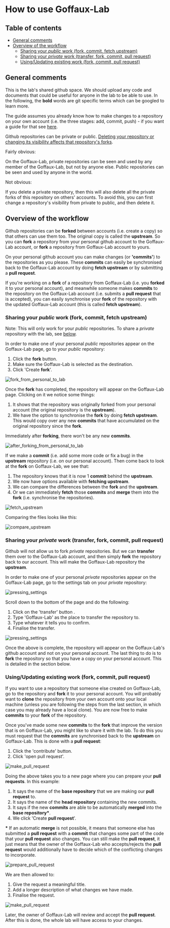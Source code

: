 # How to use Goffaux-Lab
## Table of contents
* [General comments](#general-comments)
* [Overview of the workflow](#overview-of-the-workflow)
    * [Sharing your *public* work (fork, commit, fetch upstream)](#sharing-your-public-work-fork-commit-fetch-upstream)
    * [Sharing your *private* work (transfer, fork, commit, pull request)](#sharing-your-private-work-transfer-fork-commit-pull-request)
    * [Using/Updating existing work (fork, commit, pull request)](#usingupdating-existing-work-fork-commit-pull-request)

## General comments
This is the lab's shared github space. We should upload any code and documents
that could be useful for anyone in the lab to be able to use. In the following,
the **bold** words are git specific terms which can be googled to learn more.

The guide assumes you already know how to make changes to a repository on your
own account (i.e. the three stages: add, commit, push) - if you want a guide
for that see
[here](https://github.com/Goffaux-Lab/documentation-and-snippets/blob/main/Git_Github_mini-workshop.pdf).

Github repositories can be private or public. [Deleting your repository or
changing its visibility affects that repository's
forks](https://docs.github.com/en/pull-requests/collaborating-with-pull-requests/working-with-forks/what-happens-to-forks-when-a-repository-is-deleted-or-changes-visibility#changing-a-private-repository-to-a-public-repository).

Fairly obvious: 

On the Goffaux-Lab, private repositories can be seen and used by any member of
the Goffaux-Lab, but not by anyone else. Public repositories can be seen and
used by anyone in the world. 

Not obvious: 

If you delete a private repository, then this will also delete all the private
forks of this repository on others' accounts. To avoid this, you can first
change a repository's visibility from private to public, and then delete it.

## Overview of the workflow 
Github repositories can be **forked** between accounts (i.e. create a copy) so
that others can use them too. The original copy is called the **upstream**. So
you can **fork** a repository from your personal github account to the
Goffaux-Lab account, or **fork** a repository from Goffaux-Lab account to
yours.

On your personal github account you can make changes (or **'commits'**) to the
repositories as you please. These **commits** can easily be synchronised back
to the Goffaux-Lab account by doing **fetch upstream** or by submitting a
**pull request**.

If you're working on a **fork** of a repository from Goffaux-Lab (i.e. you
**forked** it to your personal account), and meanwhile someone makes **commits**
to the repository on the Goffaux-Lab account (i.e. submits a **pull request**
that is accepted), you can easily synchronise your **fork** of the repository
with the updated Goffaux-Lab account (this is called **fetch upstream**).


### Sharing your *public* work (fork, commit, fetch upstream)
Note: This will only work for your *public* repositories. To share a *private*
repository with the lab, see [below](#sharing-your-private-work-fork-transfer-commit-fork-pull-request).
                                      
In order to make one of your personal *public* repositories appear on the
Goffaux-Lab page, go to your *public* repository:

 1. Click the **fork** button.
 2. Make sure the Goffaux-Lab is selected as the destination.
 3. Click 'Create **fork**'.

![fork_from_personal_to_lab](images/fork_from_personal_to_lab.png)

Once the **fork** has completed, the repository will appear on the Goffaux-Lab
page. Clicking on it we notice some things: 

 1. It shows that the repository was originally forked from your personal
    account (the original repository is the **upstream**).
 2. We have the option to synchronise the **fork** by doing **fetch upstream**.
    This would copy over any new **commits** that have accumulated on the
    original repository since the **fork**.

Immediately after **forking**, there won't be any new **commits**.

![after_forking_from_personal_to_lab](images/after_forking_from_personal_to_lab.png)

If we make a **commit** (i.e. add some more code or fix a bug) in the
**upstream** repository (i.e. on our personal account). Then come back to look
at the **fork** on Goffaux-Lab, we see that:

 1. The repository knows that it is now 1 **commit** behind the **upstream**.
 2. We now have options available with **fetching upstream**.
 3. We can compare the differences between the **fork** and the **upstream**.
 4. Or we can immediately **fetch** those **commits** and **merge** them into
    the **fork** (i.e. synchronise the repositories).

![fetch_upstream](images/fetch_upstream.png)

Comparing the files looks like this:

![compare_upstream](images/compare_upstream.png)

### Sharing your *private* work (transfer, fork, commit, pull request)
Github will not allow us to fork *private* repositories. But we can
**transfer** them over to the Goffaux-Lab account, and then simply **fork** the
repository back to our account. This will make the Goffaux-Lab repository the
**upstream**.

In order to make one of your personal *private* repositories appear on the
Goffaux-Lab page, go to the settings tab on your *private* repository:

![pressing_settings](images/pressing_settings.png)

Scroll down to the bottom of the page and do the following:

 1. Click on the 'transfer' button .
 2. Type 'Goffaux-Lab' as the place to transfer the repository to.
 3. Type whatever it tells you to confirm.
 4. Finalise the transfer.

![pressing_settings](images/pressing_settings.png)

Once the above is complete, the repository will appear on the Goffaux-Lab's
github account and not on your personal account. The last thing to do is to
**fork** the repository so that you have a copy on your personal account. This
is detailed in the section below.

### Using/Updating existing work (fork, commit, pull request)
If you want to use a repository that someone else created on Goffaux-Lab, go to
the repository and **fork** it to your personal account. You will probably want
to **clone** the repository from your own account onto your local machine
(unless you are following the steps from the last section, in which case you
may already have a local clone). You are now free to make **commits** to your
**fork** of the repository.

Once you've made some new **commits** to the **fork** that improve the version
that is on Goffaux-Lab, you might like to share it with the lab. To do this you
must request that the **commits** are synchronised back to the **upstream** on
Goffaux-Lab. This is done with a **pull request**:

 1. Click the 'contribute' button.
 2. Click 'open pull request'.

![make_pull_request](images/make_pull_request.png)

Doing the above takes you to a new page where you can prepare your **pull
requests**. In this example:

 1. It says the name of the **base repository** that we are making our
   **pull request** to.
 2. It says the name of the **head repository** containing the new commits.
 3. It says if the new **commits** are able to be automatically **merged** into
    the **base repository\***.
 4. We click 'Create **pull request**'.

**\*** If an automatic **merge** is not possible, it means that someone else
has submitted a **pull request** with a **commit** that changes some part of
the code that your **pull request** also changes. You can still make the **pull
request**, it just means that the owner of the Goffaux-Lab who accepts/rejects
the **pull request** would additionally have to decide which of the conflicting
changes to incorporate.

![prepare_pull_request](images/prepare_pull_request.png)

We are then allowed to:

 1. Give the request a meaningful title.
 2. Add a longer description of what changes we have made.
 3. Finalise the request.

![make_pull_request](images/make_pull_request.png)

Later, the owner of Goffaux-Lab will review and accept the **pull request**.
After this is done, the whole lab will have access to your changes.

